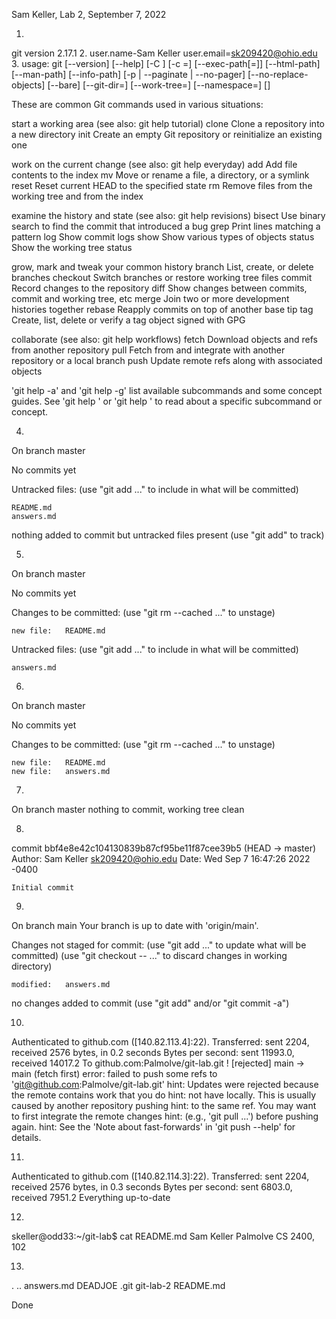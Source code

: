 Sam Keller, Lab 2, September 7, 2022

1. 
git version 2.17.1
2. 
user.name-Sam Keller
user.email=sk209420@ohio.edu
3. 
usage: git [--version] [--help] [-C <path>] [-c <name>=<value>]
           [--exec-path[=<path>]] [--html-path] [--man-path] [--info-path]
           [-p | --paginate | --no-pager] [--no-replace-objects] [--bare]
           [--git-dir=<path>] [--work-tree=<path>] [--namespace=<name>]
           <command> [<args>]

These are common Git commands used in various situations:

start a working area (see also: git help tutorial)
   clone      Clone a repository into a new directory
   init       Create an empty Git repository or reinitialize an existing one

work on the current change (see also: git help everyday)
   add        Add file contents to the index
   mv         Move or rename a file, a directory, or a symlink
   reset      Reset current HEAD to the specified state
   rm         Remove files from the working tree and from the index

examine the history and state (see also: git help revisions)
   bisect     Use binary search to find the commit that introduced a bug
   grep       Print lines matching a pattern
   log        Show commit logs
   show       Show various types of objects
   status     Show the working tree status

grow, mark and tweak your common history
   branch     List, create, or delete branches
   checkout   Switch branches or restore working tree files
   commit     Record changes to the repository
   diff       Show changes between commits, commit and working tree, etc
   merge      Join two or more development histories together
   rebase     Reapply commits on top of another base tip
   tag        Create, list, delete or verify a tag object signed with GPG

collaborate (see also: git help workflows)
   fetch      Download objects and refs from another repository
   pull       Fetch from and integrate with another repository or a local branch
   push       Update remote refs along with associated objects

'git help -a' and 'git help -g' list available subcommands and some
concept guides. See 'git help <command>' or 'git help <concept>'
to read about a specific subcommand or concept.

4. 
On branch master

No commits yet

Untracked files:
  (use "git add <file>..." to include in what will be committed)

	README.md
	answers.md

nothing added to commit but untracked files present (use "git add" to track)

5. 
On branch master

No commits yet

Changes to be committed:
  (use "git rm --cached <file>..." to unstage)

	new file:   README.md

Untracked files:
  (use "git add <file>..." to include in what will be committed)

	answers.md

6. 
On branch master

No commits yet

Changes to be committed:
  (use "git rm --cached <file>..." to unstage)

	new file:   README.md
	new file:   answers.md

7. 
On branch master
nothing to commit, working tree clean

8. 
commit bbf4e8e42c104130839b87cf95be11f87cee39b5 (HEAD -> master)
Author: Sam Keller <sk209420@ohio.edu>
Date:   Wed Sep 7 16:47:26 2022 -0400

    Initial commit
9. 
On branch main
Your branch is up to date with 'origin/main'.

Changes not staged for commit:
  (use "git add <file>..." to update what will be committed)
  (use "git checkout -- <file>..." to discard changes in working directory)

	modified:   answers.md

no changes added to commit (use "git add" and/or "git commit -a")

10. 
Authenticated to github.com ([140.82.113.4]:22).
Transferred: sent 2204, received 2576 bytes, in 0.2 seconds
Bytes per second: sent 11993.0, received 14017.2
To github.com:Palmolve/git-lab.git
 ! [rejected]        main -> main (fetch first)
error: failed to push some refs to 'git@github.com:Palmolve/git-lab.git'
hint: Updates were rejected because the remote contains work that you do
hint: not have locally. This is usually caused by another repository pushing
hint: to the same ref. You may want to first integrate the remote changes
hint: (e.g., 'git pull ...') before pushing again.
hint: See the 'Note about fast-forwards' in 'git push --help' for details.

11. 
Authenticated to github.com ([140.82.114.3]:22).
Transferred: sent 2204, received 2576 bytes, in 0.3 seconds
Bytes per second: sent 6803.0, received 7951.2
Everything up-to-date

12. 
skeller@odd33:~/git-lab$ cat README.md
Sam Keller
Palmolve
CS 2400, 102

13. 
.  ..  answers.md  DEADJOE  .git  git-lab-2  README.md



Done
